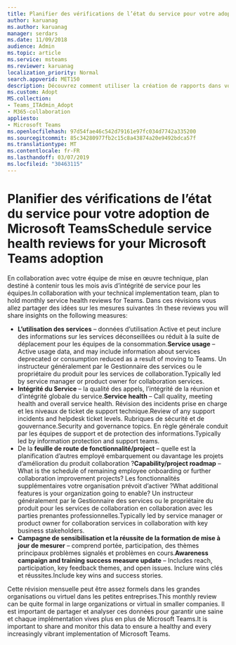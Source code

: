 ```yaml
---
title: Planifier des vérifications de l’état du service pour votre adoption de Microsoft Teams
author: karuanag
ms.author: karuanag
manager: serdars
ms.date: 11/09/2018
audience: Admin
ms.topic: article
ms.service: msteams
ms.reviewer: karuanag
localization_priority: Normal
search.appverid: MET150
description: Découvrez comment utiliser la création de rapports dans votre kit d’adoption des équipes intégrité du service.
ms.custom: Adopt
MS.collection:
- Teams_ITAdmin_Adopt
- M365-collaboration
appliesto:
- Microsoft Teams
ms.openlocfilehash: 97d54fae46c542d79161e97fc034d7742a335200
ms.sourcegitcommit: 85c34280977fb2c15c8a43874a20e9492bdca57f
ms.translationtype: MT
ms.contentlocale: fr-FR
ms.lasthandoff: 03/07/2019
ms.locfileid: "30463115"
---
```

# <a name="schedule-service-health-reviews-for-your-microsoft-teams-adoption"></a><span data-ttu-id="ce558-103">Planifier des vérifications de l’état du service pour votre adoption de Microsoft Teams</span><span class="sxs-lookup"><span data-stu-id="ce558-103">Schedule service health reviews for your Microsoft Teams adoption</span></span>

<span data-ttu-id="ce558-104">En collaboration avec votre équipe de mise en œuvre technique, plan destiné à contenir tous les mois avis d’intégrité de service pour les équipes.</span><span class="sxs-lookup"><span data-stu-id="ce558-104">In collaboration with your technical implementation team, plan to hold monthly service health reviews for Teams.</span></span> <span data-ttu-id="ce558-105">Dans ces révisions vous allez partager des idées sur les mesures suivantes :</span><span class="sxs-lookup"><span data-stu-id="ce558-105">In these reviews you will share insights on the following measures:</span></span>

- <span data-ttu-id="ce558-106">**L’utilisation des services** – données d’utilisation Active et peut inclure des informations sur les services déconseillées ou réduit à la suite de déplacement pour les équipes de la consommation.</span><span class="sxs-lookup"><span data-stu-id="ce558-106">**Service usage** – Active usage data, and may include information about services deprecated or consumption reduced as a result of moving to Teams.</span></span> <span data-ttu-id="ce558-107">Un instructeur généralement par le Gestionnaire des services ou le propriétaire du produit pour les services de collaboration.</span><span class="sxs-lookup"><span data-stu-id="ce558-107">Typically led by service manager or product owner for collaboration services.</span></span>
- <span data-ttu-id="ce558-108">**Intégrité du Service** – la qualité des appels, l’intégrité de la réunion et d’intégrité globale du service.</span><span class="sxs-lookup"><span data-stu-id="ce558-108">**Service health** – Call quality, meeting health and overall service health.</span></span> <span data-ttu-id="ce558-109">Révision des incidents prise en charge et les niveaux de ticket de support technique.</span><span class="sxs-lookup"><span data-stu-id="ce558-109">Review of any support incidents and helpdesk ticket levels.</span></span> <span data-ttu-id="ce558-110">Rubriques de sécurité et de gouvernance.</span><span class="sxs-lookup"><span data-stu-id="ce558-110">Security and governance topics.</span></span> <span data-ttu-id="ce558-111">En règle générale conduit par les équipes de support et de protection des informations.</span><span class="sxs-lookup"><span data-stu-id="ce558-111">Typically led by information protection and support teams.</span></span> 
- <span data-ttu-id="ce558-112">De la **feuille de route de fonctionnalité/project** – quelle est la planification d’autres employé embarquement ou davantage les projets d’amélioration du produit collaboration ?</span><span class="sxs-lookup"><span data-stu-id="ce558-112">**Capability/project roadmap** – What is the schedule of remaining employee onboarding or further collaboration improvement projects?</span></span> <span data-ttu-id="ce558-113">Les fonctionnalités supplémentaires votre organisation prévoit d’activer ?</span><span class="sxs-lookup"><span data-stu-id="ce558-113">What additional features is your organization going to enable?</span></span> <span data-ttu-id="ce558-114">Un instructeur généralement par le Gestionnaire des services ou le propriétaire du produit pour les services de collaboration en collaboration avec les parties prenantes professionnelles.</span><span class="sxs-lookup"><span data-stu-id="ce558-114">Typically led by service manager or product owner for collaboration services in collaboration with key business stakeholders.</span></span>
- <span data-ttu-id="ce558-115">**Campagne de sensibilisation et la réussite de la formation de mise à jour de mesurer** – comprend portée, participation, des thèmes principaux problèmes signalés et problèmes en cours.</span><span class="sxs-lookup"><span data-stu-id="ce558-115">**Awareness campaign and training success measure update** – Includes reach, participation, key feedback themes, and open issues.</span></span> <span data-ttu-id="ce558-116">Inclure wins clés et réussites.</span><span class="sxs-lookup"><span data-stu-id="ce558-116">Include key wins and success stories.</span></span> 

<span data-ttu-id="ce558-117">Cette révision mensuelle peut être assez formels dans les grandes organisations ou virtuel dans les petites entreprises.</span><span class="sxs-lookup"><span data-stu-id="ce558-117">This monthly review can be quite formal in large organizations or virtual in smaller companies.</span></span> <span data-ttu-id="ce558-118">Il est important de partager et analyser ces données pour garantir une saine et chaque implémentation vives plus en plus de Microsoft Teams.</span><span class="sxs-lookup"><span data-stu-id="ce558-118">It is important to share and monitor this data to ensure a healthy and every increasingly vibrant implementation of Microsoft Teams.</span></span> 
